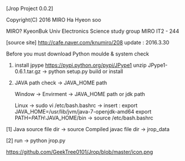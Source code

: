 [Jrop Project 0.0.2]

Copyright(C) 2016 MIRO Ha Hyeon soo

MIRO?
KyeonBuk Univ Electronics Science study group MIRO
IT2 - 244 

[source site] 
http://cafe.naver.com/knumiro/208
update : 2016.3.30

Before you must download Python moulde & system check

1. install jpype
   https://pypi.python.org/pypi/JPype1
   unzip JPype1-0.6.1.tar.gz -> python setup.py build or install

2. JAVA path check -> JAVA_HOME path

   Window -> Envirment -> JAVA_HOME path or jdk path

   Linux  -> sudo vi /etc/bash.bashrc -> 
          insert : export JAVA_HOME=/usr/lib/jvm/java-7-openjdk-amd64
                   export PATH=$PATH:$JAVA_HOME/bin
   	  -> source /etc/bash.bashrc


[1] Java source file dir -> source
    Compiled javac file dir -> jrop_data

[2] run -> python jrop.py

https://github.com/GeekTree0101/Jrop/blob/master/icon.png
